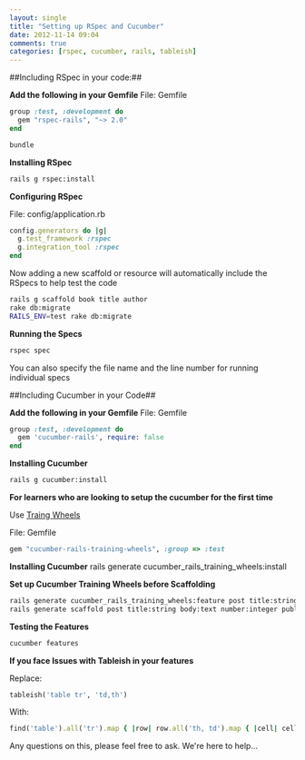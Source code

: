 ```yaml
---
layout: single
title: "Setting up RSpec and Cucumber"
date: 2012-11-14 09:04
comments: true
categories: [rspec, cucumber, rails, tableish]
---
```


##Including RSpec in your code:##


**Add the following in your Gemfile**
File: Gemfile
```ruby
group :test, :development do
  gem "rspec-rails", "~> 2.0"
end
```

```sh
bundle
```

**Installing RSpec**
```sh
rails g rspec:install
```

**Configuring RSpec**

File: config/application.rb

```ruby
config.generators do |g|
  g.test_framework :rspec
  g.integration_tool :rspec
end
```

Now adding a new scaffold or resource will automatically include the RSpecs to help
test the code

```sh
rails g scaffold book title author
rake db:migrate
RAILS_ENV=test rake db:migrate
```

**Running the Specs**

```sh
rspec spec
```

You can also specify the file name and the line number for running individual
specs


##Including Cucumber in your Code##

**Add the following in your Gemfile**
File: Gemfile

```ruby
group :test, :development do
  gem 'cucumber-rails', require: false
end
```

**Installing Cucumber**

```sh
rails g cucumber:install
```

**For learners who are looking to setup the cucumber for the first time**

Use [Traing Wheels](https://github.com/cucumber/cucumber-rails-training-wheels)

File: Gemfile
```ruby
gem "cucumber-rails-training-wheels", :group => :test
```
**Installing Cucumber**
rails generate cucumber_rails_training_wheels:install

**Set up Cucumber Training Wheels before Scaffolding**

```sh
rails generate cucumber_rails_training_wheels:feature post title:string body:text number:integer published:boolean
rails generate scaffold post title:string body:text number:integer published:boolean
```

**Testing the Features**

```sh
cucumber features
```

**If you face Issues with Tableish in your features**

Replace:
```ruby
tableish('table tr', 'td,th')
```
With:
```ruby
find('table').all('tr').map { |row| row.all('th, td').map { |cell| cell.text.strip } }
```


Any questions on this, please feel free to ask. We're here to help...
